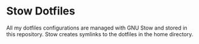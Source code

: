 # Stow Dotfiles

All my dotfiles configurations are managed with GNU Stow and stored in this repository.
Stow creates symlinks to the dotfiles in the home directory.

